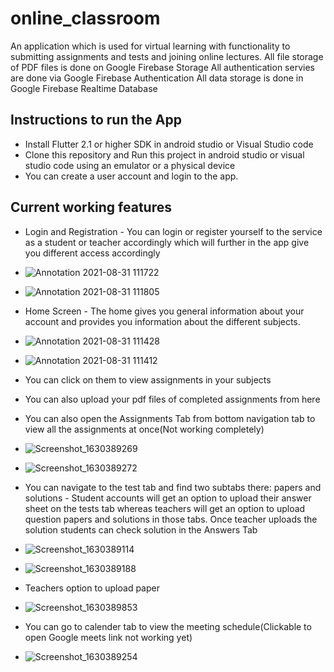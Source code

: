 # online_classroom

An application which is used for virtual learning with functionality to submitting assignments and tests and joining online lectures.
All file storage of PDF files is done on Google Firebase Storage
All authentication servies are done via Google Firebase Authentication
All data storage is done in Google Firebase Realtime Database

## Instructions to run the App

* Install Flutter 2.1 or higher SDK in android studio or Visual Studio code
* Clone this repository and Run this project in android studio or visual studio code using an emulator or a physical device
* You can create a user account and login to the app.

## Current working features

* Login and Registration - You can login or register yourself to the service as a student or teacher accordingly which will further in the app give you different access accordingly
* ![Annotation 2021-08-31 111722](https://user-images.githubusercontent.com/70048742/131448891-97ec13ee-fd5c-4c60-8777-56061e5a2ad8.jpg)
* ![Annotation 2021-08-31 111805](https://user-images.githubusercontent.com/70048742/131448915-91c0ad08-5f61-4603-8272-d00f50b3466b.jpg)


* Home Screen - The home gives you general information about your account and provides you information about the different subjects.
* ![Annotation 2021-08-31 111428](https://user-images.githubusercontent.com/70048742/131448639-b509102c-fb53-43c9-9275-a94c95df2489.jpg)
* ![Annotation 2021-08-31 111412](https://user-images.githubusercontent.com/70048742/131448649-9d82f739-6e33-49ab-9557-ebf887486be7.jpg)

* You can click on them to view assignments in your subjects
* You can also upload your pdf files of completed assignments from here
*  You can also open the Assignments Tab from bottom navigation tab to view all the assignments at once(Not working completely)
*  ![Screenshot_1630389269](https://user-images.githubusercontent.com/70048742/131449572-94974b4c-22a5-48e5-bfbf-86ab5b3b2c01.png)
*  ![Screenshot_1630389272](https://user-images.githubusercontent.com/70048742/131449585-681aaf41-329b-478d-b56f-127ff449ae3a.png)

*  You can navigate to the test tab and find two subtabs there: papers and solutions - Student accounts will get an option to upload their answer sheet on the tests tab whereas teachers will get an option to upload question papers and solutions in those tabs. Once teacher uploads the solution students can check solution in the Answers Tab 
*  ![Screenshot_1630389114](https://user-images.githubusercontent.com/70048742/131449375-fa68f408-3840-4faa-991f-72a97901b1c3.png)
*  ![Screenshot_1630389188](https://user-images.githubusercontent.com/70048742/131449420-ab0c2fde-6325-4a85-8769-6b31324dd2ee.png)
*  Teachers option to upload paper
*  ![Screenshot_1630389853](https://user-images.githubusercontent.com/70048742/131450562-49b1a080-9fd7-4325-954b-1ad26a39be0d.png)

*  You can go to calender tab to view the meeting schedule(Clickable to open Google meets link not working yet)
*  ![Screenshot_1630389254](https://user-images.githubusercontent.com/70048742/131449542-7a6105bf-d49b-491d-8f80-bf9ba9bc6081.png)
